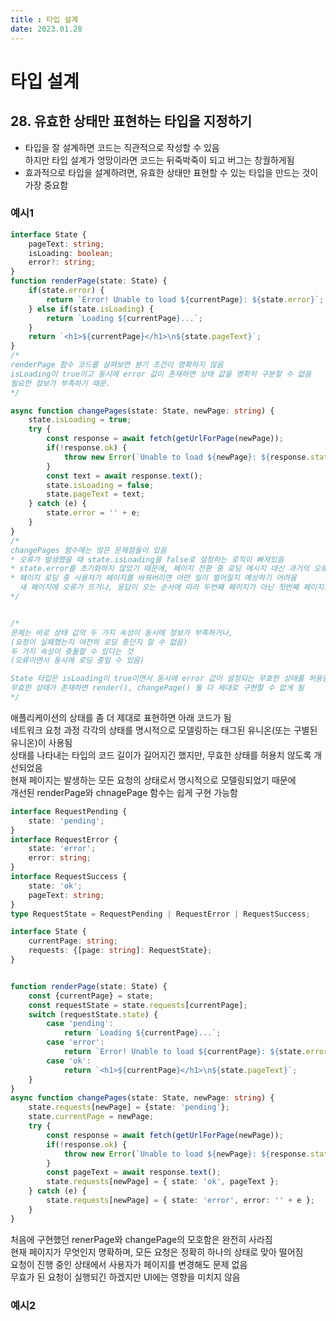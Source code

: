 ```yaml
---
title : 타입 설계  
date: 2023.01.28
---
```


# 타입 설계

## 28. 유효한 상태만 표현하는 타입을 지정하기
* 타입을 잘 설계하면 코드는 직관적으로 작성할 수 있음  
  하지만 타입 설계가 엉망이라면 코드는 뒤죽박죽이 되고 버그는 창궐하게됨
* 효과적으로 타입을 설계하려면, 유효한 상태만 표현할 수 있는 타입을 만드는 것이 가장 중요함

### 예시1
```ts
interface State {
    pageText: string;
    isLoading: boolean;
    error?: string;
}
function renderPage(state: State) {
    if(state.error) {
        return `Error! Unable to load ${currentPage}: ${state.error}`;
    } else if(state.isLoading) {
        return `Loading ${currentPage}...`;
    }
    return `<h1>${currentPage}</h1>\n${state.pageText}`;
}
/*
renderPage 함수 코드를 살펴보면 분기 조건이 명확하지 않음  
isLoading이 true이고 동시에 error 값이 존재하면 상태 값을 명확히 구분할 수 없음  
필요한 정보가 부족하기 때문.  
*/

async function changePages(state: State, newPage: string) {
    state.isLoading = true;
    try {
        const response = await fetch(getUrlForPage(newPage));
        if(!response.ok) {
            throw new Error(`Unable to load ${newPage}: ${response.statusText}`);
        }
        const text = await response.text();
        state.isLoading = false;
        state.pageText = text;
    } catch (e) {
        state.error = '' + e;
    }
}
/*
changePages 함수에는 많은 문제점들이 있음
* 오류가 발생했을 때 state.isLoading을 false로 설정하는 로직이 빠져있음
* state.error를 초기화하지 않았기 때문에, 페이지 전환 중 로딩 메시지 대신 과거의 오류 메세지를 보여주게 됨
* 페이지 로딩 중 사용자가 페이지를 바꿔버리면 어떤 일이 벌어질지 예상하기 어려움  
  새 페이지에 오류가 뜨거나, 응답이 오는 순서에 따라 두번째 페이지가 아닌 첫번째 페이지로 전환될 수도 있음
*/


/*
문제는 바로 상태 값의 두 가지 속성이 동시에 정보가 부족하거나,
(요청이 실패했는지 여전히 로딩 중인지 알 수 없음)
두 가지 속성이 충돌할 수 있다는 것
(오류이면서 동시에 로딩 중일 수 있음)

State 타입은 isLoading이 true이면서 동시에 error 값이 설정되는 무효한 상태를 허용함
무효한 상태가 존재하면 render(), changePage() 둘 다 제대로 구현할 수 없게 됨 
*/
```
애플리케이션의 상태를 좀 더 제대로 표현하면 아래 코드가 됨  
네트워크 요청 과정 각각의 상태를 명시적으로 모델링하는 태그된 유니온(또는 구별된 유니온)이 사용됨  
상태를 나타내는 타입의 코드 길이가 길어지긴 했지만, 무효한 상태를 허용치 않도록 개선되었음  
현재 페이지는 발생하는 모든 요청의 상태로서 명시적으로 모델링되었기 때문에   
개선된 renderPage와 chnagePage 함수는 쉽게 구현 가능함
```ts
interface RequestPending {
    state: 'pending';
}
interface RequestError {
    state: 'error';
    error: string;
}
interface RequestSuccess {
    state: 'ok';
    pageText: string;
}
type RequestState = RequestPending | RequestError | RequestSuccess;

interface State {
    currentPage: string;
    requests: {[page: string]: RequestState};
}


function renderPage(state: State) {
    const {currentPage} = state;
    const requestState = state.requests[currentPage];
    switch (requestState.state) {
        case 'pending':
            return `Loading ${currentPage}...`;
        case 'error':
            return `Error! Unable to load ${currentPage}: ${state.error}`;
        case 'ok':
            return `<h1>${currentPage}</h1>\n${state.pageText}`;
    }
}
async function changePages(state: State, newPage: string) {
    state.requests[newPage] = {state: 'pending'};
    state.currentPage = newPage;
    try {
        const response = await fetch(getUrlForPage(newPage));
        if(!response.ok) {
            throw new Error(`Unable to load ${newPage}: ${response.statusText}`);
        }
        const pageText = await response.text();
        state.requests[newPage] = { state: 'ok', pageText };
    } catch (e) {
        state.requests[newPage] = { state: 'error', error: '' + e };
    }
}
```
처음에 구현했던 renerPage와 changePage의 모호함은 완전히 사라짐  
현재 페이지가 무엇인지 명확하며, 모든 요청은 정확히 하나의 상태로 맞아 떨어짐  
요청이 진행 중인 상태에서 사용자가 페이지를 변경해도 문제 없음  
무효가 된 요청이 실행되긴 하겠지만 UI에는 영향을 미치지 않음

### 예시2
